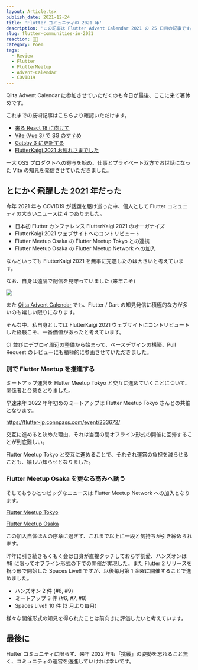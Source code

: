```yaml
---
layout: Article.tsx
publish_date: 2021-12-24
title: 'Flutter コミュニティの 2021 年'
description: 'この記事は Flutter Advent Calendar 2021 の 25 日目の記事です。昨年以上に飛躍した 2021 年 Flutter コミュニティの活動を中心に振り返る。'
slug: flutter-communities-in-2021
reaction: ✊🏻
category: Poem
tags:
  - Review
  - Flutter
  - FlutterMeetup
  - Advent-Calendar
  - COVID19
---
```


Qiita Advent Calendar に参加させていただくのも今日が最後、ここに来て箸休めです。

これまでの技術記事はこちらより確認いただけます。

- [来る React 18 に向けて](https://blog.nekohack.me/posts/upcoming-react-18-in-2022)
- [Vite (Vue 3) で SG のすゞめ](https://blog.nekohack.me/posts/possible-for-vite-usage-as-a-static-generator)
- [Gatsby 3 に更新する](https://blog.nekohack.me/posts/gatsby-3)
- [FlutterKaigi 2021 お疲れさまでした](https://blog.nekohack.me/posts/thanks-to-join-flutterkaigi-2021)

一大 OSS プロダクトへの寄与を始め、仕事とプライベート双方でお世話になった Vite の知見を発信させていただきました。

## とにかく飛躍した 2021 年だった

今年 2021 年も COVID19 が話題を駆け巡った中、個人として Flutter コミュニティの大きいニュースは 4 つありました。

- 日本初 Flutter カンファレンス FlutterKaigi 2021 のオーガナイズ
- FlutterKaigi 2021 ウェブサイトへのコントリビュート
- Flutter Meetup Osaka の Flutter Meetup Tokyo との連携
- Flutter Meetup Osaka の Flutter Meetup Network への加入

なんといっても FlutterKaigi 2021 を無事に完遂したのは大きいと考えています。

なお、自身は遠隔で配信を見守っていました (来年こそ)

![](https://i.imgur.com/eGk96Wn.jpg)

また [Qiita Advent Calendar](https://qiita.com/advent-calendar/2021/flutter) でも、Flutter / Dart の知見発信に積極的な方が多いのも嬉しい限りになります。

そんな中、私自身としては FlutterKaigi 2021 ウェブサイトにコントリビュートした経験こそ、一番価値があったと考えています。

CI 並びにデプロイ周辺の整備から始まって、ベースデザインの構築、Pull Request のレビューにも積極的に参画させていただきました。

### 別で Flutter Meetup を推進する

ミートアップ運営を Flutter Meetup Tokyo と交互に進めていくことについて、関係者と合意をとりました。

早速来年 2022 年年初めのミートアップは Flutter Meetup Tokyo さんとの共催となります。

https://flutter-jp.connpass.com/event/233672/

交互に進めると決めた理由、それは当面の間オフライン形式の開催に回帰することが到底難しい。

Flutter Meetup Tokyo と交互に進めることで、それぞれ運営の負担を減らせることも、嬉しい知らせとなりました。

### Flutter Meetup Osaka を更なる高みへ誘う

そしてもうひとつビッグなニュースは Flutter Meetup Network への加入となります。

[Flutter Meetup Tokyo](https://www.meetup.com/ja-JP/flutter-meetup-osaka/?_locale=ja-JP)

[Flutter Meetup Osaka](https://www.meetup.com/ja-JP/flutter-meetup-tokyo/?_locale=ja-JP)

この加入自体ほんの序章に過ぎず、これまで以上に一段と気持ちが引き締められます。

昨年に引き続きもくもく会は自身が直接タッチしておらず割愛、ハンズオンは #8 に限ってオフライン形式の下での開催が実現した。また Flutter 2 リリースを祝う形で開始した Spaces Live!! ですが、以後毎月第 1 金曜に開催することで進めました。

- ハンズオン 2 件 (#8, #9)
- ミートアップ 3 件 (#6, #7, #8)
- Spaces Live!! 10 件 (3 月より毎月)

様々な開催形式の知見を得られたことは前向きに評価したいと考えています。

## 最後に

Flutter コミュニティに限らず、来年 2022 年も「挑戦」の姿勢を忘れること無く、コミュニティの運営を邁進していければ幸いです。
